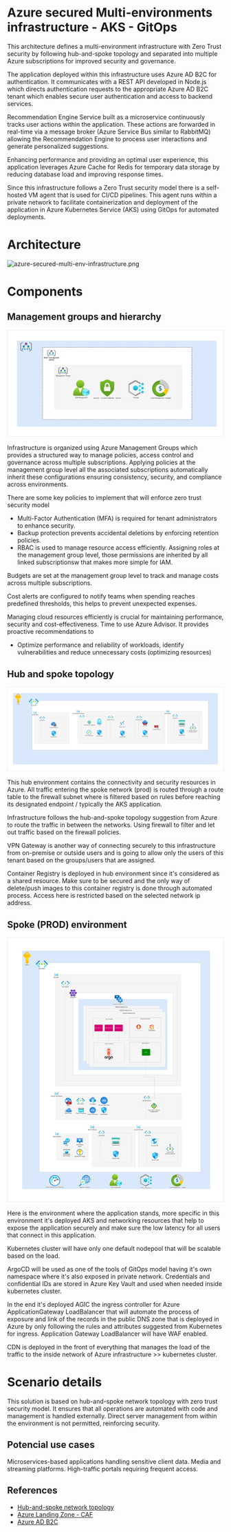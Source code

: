 
# Azure secured Multi-environments infrastructure - AKS - GitOps

This architecture defines a multi-environment infrastructure with Zero Trust security by following hub-and-spoke topology and separated into multiple Azure subscriptions for improved security and governance.

The application deployed within this infrastructure uses Azure AD B2C for authentication. It communicates with a REST API developed in Node.js which directs authentication requests to the appropriate Azure AD B2C tenant which enables secure user authentication and access to backend services.

Recommendation Engine Service built as a microservice continuously tracks user actions within the application. These actions are forwarded in real-time via a message broker (Azure Service Bus similar to RabbitMQ) allowing the Recommendation Engine to process user interactions and generate personalized suggestions.

Enhancing performance and providing an optimal user experience, this application leverages Azure Cache for Redis for temporary data storage by reducing database load and improving response times.

Since this infrastructure follows a Zero Trust security model there is a self-hosted VM agent that is used for CI/CD pipelines. This agent runs within a private network to facilitate containerization and deployment of the application in Azure Kubernetes Service (AKS) using GitOps for automated deployments.

# Architecture

![azure-secured-multi-env-infrastructure.png](components/azure-secured-multi-env-infrastructure.png)

# Components

## Management groups and hierarchy

![management-groups.png](components/management-groups.png)

Infrastructure is organized using Azure Management Groups which provides a structured way to manage policies, access control and governance across multiple subscriptions. Applying policies at the management group level all the associated subscriptions automatically inherit these configurations ensuring consistency, security, and compliance across environments.

There are some key policies to implement that will enforce zero trust security model

- Multi-Factor Authentication (MFA) is required for tenant administrators to enhance security.
- Backup protection prevents accidental deletions by enforcing retention policies.
- RBAC is used to manage resource access efficiently. Assigning roles at the management group level, those permissions are inherited by all linked subscriptionsw that makes more simple for IAM.

Budgets are set at the management group level to track and manage costs across multiple subscriptions.

Cost alerts are configured to notify teams when spending reaches predefined thresholds, this helps to prevent unexpected expenses.

Managing cloud resources efficiently is crucial for maintaining performance, security and cost-effectiveness. Time to use Azure Advisor. It provides proactive recommendations to

- Optimize performance and reliability of workloads, identify vulnerabilities and reduce unnecessary costs (optimizing resources)

## Hub and spoke topology

![hub-and-spoke.png](components/hub-and-spoke.png)

This hub environment contains the connectivity and security resources in Azure. All traffic entering the spoke network (prod) is routed through a route table to the firewall subnet where is filtered based on rules before reaching its designated endpoint / typically the AKS application.

Infrastructure follows the hub-and-spoke topology suggestion from Azure to route the traffic in between the networks. Using firewall to filter and let out traffic based on the firewall policies.

VPN Gateway is another way of connecting securely to this infrastructure from on-premise or outside users and is going to allow only the users of this tenant based on the groups/users that are assigned.

Container Registry is deployed in hub environment since it's considered as a shared resource. Make sure to be secured and the only way of delete/push images to this container registry is done through automated process. Access here is restricted based on the selected network ip address.

## Spoke (PROD) environment

![spoke.png](components/spoke.png)

Here is the environment where the application stands, more specific in this environment it's deployed AKS and networking resources that help to expose the application securely and make sure the low latency for all users that connect in this application.

Kubernetes cluster will have only one default nodepool that will be scalable based on the load.

ArgoCD will be used as one of the tools of GitOps model having it's own namespace where it's also exposed in private network. Credentials and confidential IDs are stored in Azure Key Vault and used when needed inside kubernetes cluster.

In the end it's deployed AGIC the ingress controller for Azure ApplicationGateway LoadBalancer that will automate the process of exposure and link of the records in the public DNS zone that is deployed in Azure by only following the rules and attributes suggested from Kubernetes for ingress. Application Gateway LoadBalancer will have WAF enabled.

CDN is deployed in the front of everything that manages the load of the traffic to the inside network of Azure infrastructure >> kubernetes cluster.

# Scenario details

This solution is based on hub-and-spoke network topology with zero trust security model. It ensures that all operations are automated with code and management is handled externally. Direct server management from within the environment is not permitted, reinforcing security.

## Potencial use cases

Microservices-based applications handling sensitive client data.
Media and streaming platforms.
High-traffic portals requiring frequent access.
## References

 - [Hub-and-spoke network topology](https://learn.microsoft.com/en-us/azure/architecture/networking/architecture/hub-spoke)
 - [Azure Landing Zone - CAF](https://learn.microsoft.com/en-us/azure/cloud-adoption-framework/ready/landing-zone/)
 - [Azure AD B2C](https://learn.microsoft.com/en-us/azure/active-directory-b2c/overview)

